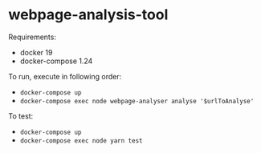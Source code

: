 # webpage-analysis-tool

Requirements:
- docker 19
- docker-compose 1.24

To run, execute in following order:
- `docker-compose up`
- `docker-compose exec node webpage-analyser analyse '$urlToAnalyse'`

To test:
- `docker-compose up`
- `docker-compose exec node yarn test`
